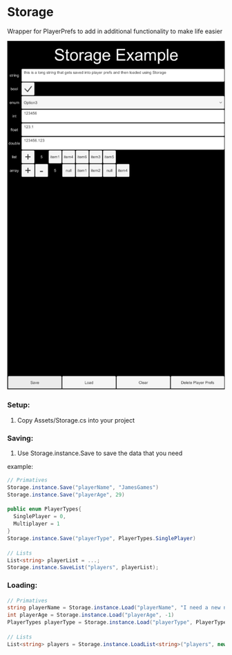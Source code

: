 # Storage
Wrapper for PlayerPrefs to add in additional functionality to make life easier

![](SceneExample.PNG)


### Setup:
1. Copy Assets/Storage.cs into your project



### Saving:
1. Use Storage.instance.Save to save the data that you need

example: 
```csharp
// Primatives
Storage.instance.Save("playerName", "JamesGames")
Storage.instance.Save("playerAge", 29)

public enum PlayerTypes{
  SinglePlayer = 0,
  Multiplayer = 1
}
Storage.instance.Save("playerType", PlayerTypes.SinglePlayer)

// Lists
List<string> playerList = ...;
Storage.instance.SaveList("players", playerList);
```


### Loading:
```csharp
// Primatives
string playerName = Storage.instance.Load("playerName", "I need a new name!")
int playerAge = Storage.instance.Load("playerAge", -1)
PlayerTypes playerType = Storage.instance.Load("playerType", PlayerTypes.SinglePlayer)

// Lists
List<string> players = Storage.instance.LoadList<string>("players", new List<string>())
```

